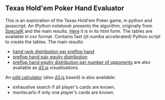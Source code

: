 ## Texas Hold'em Poker Hand Evaluator ##

This is an exploration of the Texas Hold'em Poker game, in python and javascript.
An IPython notebook presents the algorithm, originally from [SpecialK](http://specialk-coding.blogspot.fr/2010/04/texas-holdem-7-card-evaluator_23.html) and the main results.
[Here](http://oscar6echo.github.io/Poker2/viz/nbviewer/Poker.html) it is in its html form.
The tables are available in csv format.
Contains fast (jit numba accelerated) Python script to create the tables.
The main results:
+ [hand rank distribution per preflop hand](http://oscar6echo.github.io/Poker2/viz/one_preflop_hand/index.html)
+ [preflop hand pair equity distribution](http://oscar6echo.github.io/Poker2/viz/two_preflop_hand/index.html)
+ [preflop hand equity distribution per number of opponents](http://oscar6echo.github.io/Poker2/viz/one_preflop_hand_montecarlo/index.html)
are also available as [d3.js](http://d3js.org) visualisations.

An [odd calculator](http://oscar6echo.github.io/Poker2/viz/game/index.html) (also [d3.js](http://d3js.org) based) is also available:
+ exhaustive search if all player's cards are known.
+ montecarlo if only one player's cards are known.

